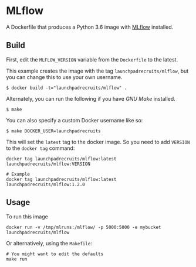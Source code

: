 # MLflow

A Dockerfile that produces a Python 3.6 image with [MLflow](https://www.mlflow.org) installed.

## Build

First, edit the `MLFLOW_VERSION` variable from the `Dockerfile` to the latest.

This example creates the image with the tag `launchpadrecruits/mlflow`, but you can change this to use your own username.


```
$ docker build -t="launchpadrecruits/mlflow" .
```

Alternately, you can run the following if you have *GNU Make* installed.

```
$ make
```

You can also specify a custom Docker username like so:

```
$ make DOCKER_USER=launchpadrecruits
```

This will set the `latest` tag to the docker image. So you need to add `VERSION` to the
`docker tag` command:

```
docker tag launchpadrecruits/mlflow:latest launchpadrecruits/mlflow:VERSION

# Example
docker tag launchpadrecruits/mlflow:latest launchpadrecruits/mlflow:1.2.0
```

## Usage

To run this image

```
docker run -v /tmp/mlruns:/mlflow/ -p 5000:5000 -e mybucket launchpadrecruits/mlflow
```

Or alternatively, using the `Makefile`:

```
# You might want to edit the defaults
make run
```
